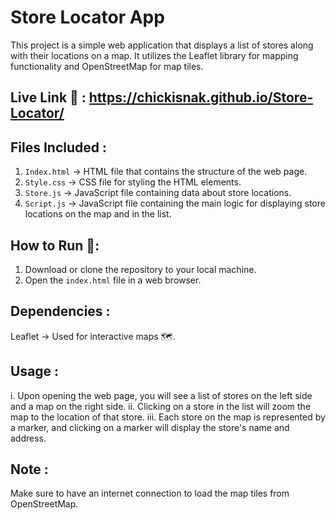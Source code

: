 # Store Locator App

This project is a simple web application that displays a list of stores along with their locations on a map. It utilizes the Leaflet library for mapping functionality and OpenStreetMap for map tiles.

## Live Link 🔗 : https://chickisnak.github.io/Store-Locator/

## Files Included :
1. `Index.html` -> HTML file that contains the structure of the web page.
2. `Style.css` -> CSS file for styling the HTML elements.
3. `Store.js` -> JavaScript file containing data about store locations.
4. `Script.js` -> JavaScript file containing the main logic for displaying store locations on the map and in the list.

## How to Run 🏃:
1. Download or clone the repository to your local machine.
2. Open the `index.html` file in a web browser.

## Dependencies :
Leaflet -> Used for interactive maps 🗺️.

## Usage :
i. Upon opening the web page, you will see a list of stores on the left side and a map on the right side.
ii. Clicking on a store in the list will zoom the map to the location of that store.
iii. Each store on the map is represented by a marker, and clicking on a marker will display the store's name and address.

## Note :
Make sure to have an internet connection to load the map tiles from OpenStreetMap.
